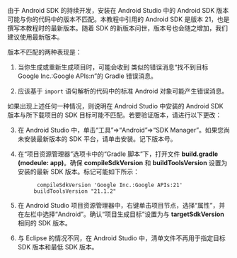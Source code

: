 ﻿由于 Android SDK 的持续开发，安装在 Android Studio 中的 Android SDK 版本可能与你的代码中的版本不匹配。本教程中引用的 Android SDK 是版本 21，也是撰写本教程时的最新版本。随着 SDK 的新版本问世，版本号也会随之增加，我们建议使用最新版本。

版本不匹配的两种表现是：

1. 当你生成或重新生成项目时，可能会收到 类似的错误消息“找不到目标 Google Inc.:Google APIs:n”的 Gradle 错误消息。

2. 应该基于  `import` 语句解析的代码中的标准 Android 对象可能产生错误消息。

如果出现上述任何一种情况，则说明在 Android Studio 中安装的 Android SDK 版本与所下载项目的 SDK 目标可能不匹配。若要验证版本，请进行以下更改：

3. 在 Android Studio 中，单击“工具”=>“Android”=>“SDK Manager”。如果您尚未安装最新版本的 SDK 平台，请单击安装。记下版本号。

4. 在“项目资源管理器”选项卡中的“Gradle 脚本”下，打开文件 **build.gradle (modeule: app)**。确保 **compileSdkVersion** 和 **buildToolsVersion** 设置为安装的最新 SDK 版本。标记可能如下所示：

             compileSdkVersion 'Google Inc.:Google APIs:21'
            buildToolsVersion "21.1.2"

5. 在 Android Studio 项目资源管理器中，右键单击项目节点，选择“属性”，并在左栏中选择“Android”。确认“项目生成目标”设置为与 **targetSdkVersion** 相同的 SDK 版本。

6. 与 Eclipse 的情况不同，在 Android Studio 中，清单文件不再用于指定目标 SDK 版本和最低 SDK 版本。

<!---HONumber=71-->